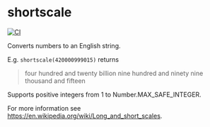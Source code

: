 # shortscale
[![CI](https://github.com/jldec/shortscale/workflows/CI/badge.svg)](https://github.com/jldec/shortscale/actions)

Converts numbers to an English string.

E.g. `shortscale(420000999015)` returns

> four hundred and twenty billion nine hundred and ninety nine thousand and fifteen

Supports positive integers from 1 to Number.MAX_SAFE_INTEGER.

For more information see https://en.wikipedia.org/wiki/Long_and_short_scales.